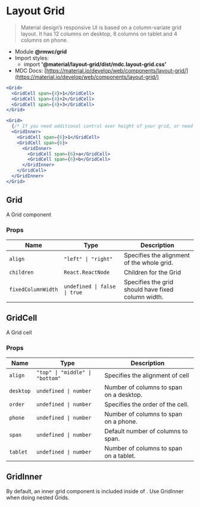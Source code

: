 # Layout Grid

> Material design’s responsive UI is based on a column-variate grid layout. It has 12 columns on desktop, 8 columns on tablet and 4 columns on phone.

- Module **@rmwc/grid**
- Import styles:
  - import **'@material/layout-grid/dist/mdc.layout-grid.css'**
- MDC Docs: [https://material.io/develop/web/components/layout-grid/](https://material.io/develop/web/components/layout-grid/)

```jsx
<Grid>
  <GridCell span={4}>1</GridCell>
  <GridCell span={4}>2</GridCell>
  <GridCell span={4}>3</GridCell>
</Grid>
```

```jsx
<Grid>
  {/* If you need additional control over height of your grid, or need to add SubGrids, you can add your own GridInner components. */}
  <GridInner>
    <GridCell span={6}>1</GridCell>
    <GridCell span={6}>
      <GridInner>
        <GridCell span={6}>a</GridCell>
        <GridCell span={6}>b</GridCell>
      </GridInner>
    </GridCell>
  </GridInner>
</Grid>
```

## Grid
A Grid component

### Props

| Name | Type | Description |
|------|------|-------------|
| `align` | `"left" \| "right"` | Specifies the alignment of the whole grid. |
| `children` | `React.ReactNode` | Children for the Grid |
| `fixedColumnWidth` | `undefined \| false \| true` | Specifies the grid should have fixed column width. |


## GridCell
A Grid cell

### Props

| Name | Type | Description |
|------|------|-------------|
| `align` | `"top" \| "middle" \| "bottom"` | Specifies the alignment of cell |
| `desktop` | `undefined \| number` | Number of columns to span on a desktop. |
| `order` | `undefined \| number` | Specifies the order of the cell. |
| `phone` | `undefined \| number` | Number of columns to span on a phone. |
| `span` | `undefined \| number` | Default number of columns to span. |
| `tablet` | `undefined \| number` | Number of columns to span on a tablet. |


## GridInner
By default, an inner grid component is included inside of <Grid>. Use GridInner when doing nested Grids.



